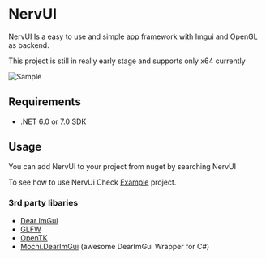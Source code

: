 # NervUI

NervUI Is a easy to use and simple app framework with Imgui and OpenGL as backend.

This project is still in really early stage and supports only x64 currently

![Sample](https://cdn.discordapp.com/attachments/1060588352535023646/1060644927635193886/image.png)

## Requirements
- .NET 6.0 or 7.0 SDK

## Usage
You can add NervUI to your project from nuget by searching NervUI

To see how to use NervUi Check [Example](https://github.com/byte-0x74/NervUI/blob/dev/examples/DemoWindow/Program.cs) project.

### 3rd party libaries
- [Dear ImGui](https://github.com/ocornut/imgui)
- [GLFW](https://github.com/glfw/glfw)
- [OpenTK](https://github.com/opentk/opentk)
- [Mochi.DearImGui](https://github.com/MochiLibraries/Mochi.DearImGui) (awesome DearImGui Wrapper for C#)
